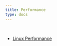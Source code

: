 ```yaml
---
title: Performance 
type: docs
---
```


​	

- [Linux Performance](http://www.brendangregg.com/linuxperf.html)

